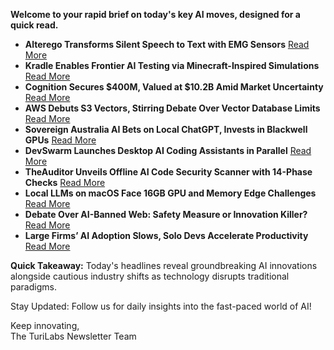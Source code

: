 **Welcome to your rapid brief on today's key AI moves, designed for a quick read.**

- **Alterego Transforms Silent Speech to Text with EMG Sensors** [Read More](https://www.alterego.io/)
- **Kradle Enables Frontier AI Testing via Minecraft-Inspired Simulations** [Read More](https://twitter.com/kradleai/status/1965126412047945966)
- **Cognition Secures $400M, Valued at $10.2B Amid Market Uncertainty** [Read More](https://twitter.com/cognition/status/1965086655821525280)
- **AWS Debuts S3 Vectors, Stirring Debate Over Vector Database Limits** [Read More](https://zilliz.com/blog/will-amazon-s3-vectors-kill-vector-databases-or-save-them)
- **Sovereign Australia AI Bets on Local ChatGPT, Invests in Blackwell GPUs** [Read More](https://www.afr.com/technology/we-can-do-it-for-under-100m-start-up-joins-race-to-build-local-chatgpt-20250908-p5mt5o)
- **DevSwarm Launches Desktop AI Coding Assistants in Parallel** [Read More](https://devswarm.ai/)
- **TheAuditor Unveils Offline AI Code Security Scanner with 14-Phase Checks** [Read More](https://github.com/TheAuditorTool/Auditor)
- **Local LLMs on macOS Face 16GB GPU and Memory Edge Challenges** [Read More](https://blog.6nok.org/experimenting-with-local-llms-on-macos/)
- **Debate Over AI-Banned Web: Safety Measure or Innovation Killer?** [Read More](https://www.techdirt.com/2025/09/08/were-walling-off-the-open-internet-to-stop-ai-and-it-may-end-up-breaking-everything-else/)
- **Large Firms’ AI Adoption Slows, Solo Devs Accelerate Productivity** [Read More](https://www.apolloacademy.com/ai-adoption-rate-trending-down-for-large-companies/)

**Quick Takeaway:** Today's headlines reveal groundbreaking AI innovations alongside cautious industry shifts as technology disrupts traditional paradigms.

Stay Updated: Follow us for daily insights into the fast-paced world of AI!

Keep innovating,  
The TuriLabs Newsletter Team
